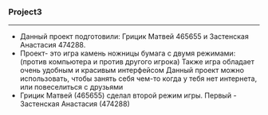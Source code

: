 ### Project3
- - -
- Данный проект подготовили: Грицик Матвей 465655 и Застенская Анастасия 474288.
- Проект- это игра камень ножницы бумага с двумя режимами: 
(против компьютера и против другого игрока) Также игра обладает очень удобным и красивым интерфейсом
Данный проект можно использовать, чтобы занять себя чем-то когда у тебя нет интернета, или повеселиться с друзьями
- Грицик Матвей (465655) сделал второй режим игры. Первый - Застенская Анастасия (474288)
